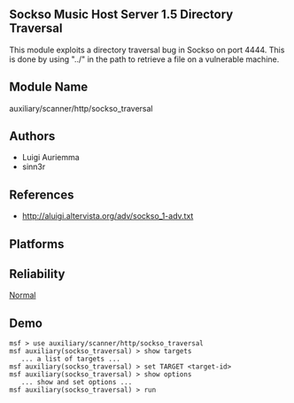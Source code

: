 ## Sockso Music Host Server 1.5 Directory Traversal

This module exploits a directory traversal bug in Sockso on 
port 4444. This is done by using "../" in the path to 
retrieve a file on a vulnerable machine.


## Module Name
auxiliary/scanner/http/sockso_traversal

## Authors
* Luigi Auriemma
* sinn3r


## References
* http://aluigi.altervista.org/adv/sockso_1-adv.txt




## Platforms


## Reliability
[Normal](https://github.com/rapid7/metasploit-framework/wiki/Exploit-Ranking)

## Demo

```
msf > use auxiliary/scanner/http/sockso_traversal
msf auxiliary(sockso_traversal) > show targets
   ... a list of targets ...
msf auxiliary(sockso_traversal) > set TARGET <target-id>
msf auxiliary(sockso_traversal) > show options
   ... show and set options ...
msf auxiliary(sockso_traversal) > run
```
    
    